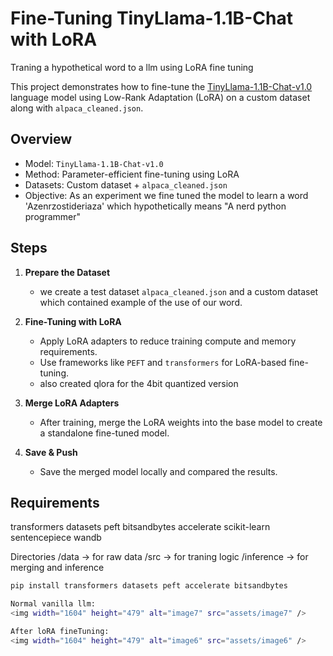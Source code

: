 # Fine-Tuning TinyLlama-1.1B-Chat with LoRA
Traning a hypothetical word to a llm using LoRA fine tuning

This project demonstrates how to fine-tune the [TinyLlama-1.1B-Chat-v1.0](https://huggingface.co/TinyLlama/TinyLlama-1.1B-Chat-v1.0) language model using Low-Rank Adaptation (LoRA) on a custom dataset along with `alpaca_cleaned.json`.

## Overview

- Model: `TinyLlama-1.1B-Chat-v1.0`
- Method: Parameter-efficient fine-tuning using LoRA
- Datasets: Custom dataset + `alpaca_cleaned.json`
- Objective: As an experiment we fine tuned the model to learn a word 'Azenrzostideriaza' which hypothetically means "A nerd python programmer"

## Steps

1. **Prepare the Dataset**
   - we create a test dataset `alpaca_cleaned.json` and a custom dataset which contained example of the use of our word.

3. **Fine-Tuning with LoRA**
   - Apply LoRA adapters to reduce training compute and memory requirements.
   - Use frameworks like `PEFT` and `transformers` for LoRA-based fine-tuning.
   - also created qlora for the 4bit quantized version

4. **Merge LoRA Adapters**
   - After training, merge the LoRA weights into the base model to create a standalone fine-tuned model.

5. **Save & Push**
   - Save the merged model locally and compared the results.

## Requirements

transformers
datasets
peft
bitsandbytes
accelerate
scikit-learn
sentencepiece
wandb

Directories
/data -> for raw data
/src -> for traning logic
/inference -> for merging and inference


```bash
pip install transformers datasets peft accelerate bitsandbytes

Normal vanilla llm:
<img width="1604" height="479" alt="image7" src="assets/image7" />

After loRA fineTuning:
<img width="1604" height="479" alt="image6" src="assets/image6" />


